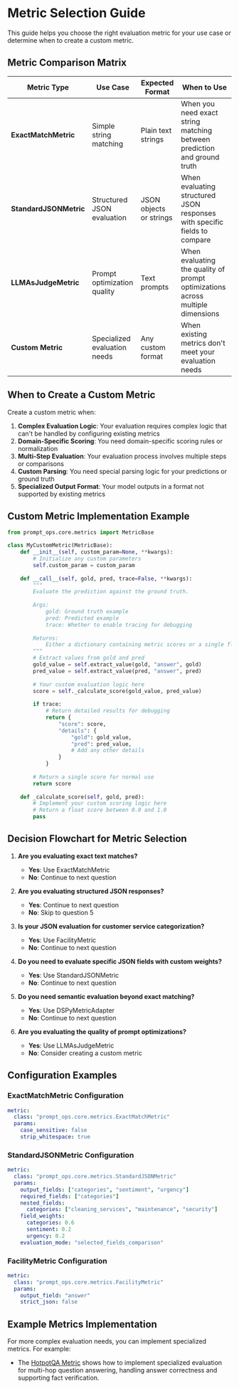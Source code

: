 # Metric Selection Guide

This guide helps you choose the right evaluation metric for your use case or determine when to create a custom metric.

## Metric Comparison Matrix

| Metric Type | Use Case | Expected Format | When to Use |
|-------------|----------|-----------------|-------------|
| **ExactMatchMetric** | Simple string matching | Plain text strings | When you need exact string matching between prediction and ground truth |
| **StandardJSONMetric** | Structured JSON evaluation | JSON objects or strings | When evaluating structured JSON responses with specific fields to compare |
| **LLMAsJudgeMetric** | Prompt optimization quality | Text prompts | When evaluating the quality of prompt optimizations across multiple dimensions |
| **Custom Metric** | Specialized evaluation needs | Any custom format | When existing metrics don't meet your evaluation needs |

## When to Create a Custom Metric

Create a custom metric when:

1. **Complex Evaluation Logic**: Your evaluation requires complex logic that can't be handled by configuring existing metrics
2. **Domain-Specific Scoring**: You need domain-specific scoring rules or normalization
3. **Multi-Step Evaluation**: Your evaluation process involves multiple steps or comparisons
4. **Custom Parsing**: You need special parsing logic for your predictions or ground truth
5. **Specialized Output Format**: Your model outputs in a format not supported by existing metrics

## Custom Metric Implementation Example

```python
from prompt_ops.core.metrics import MetricBase

class MyCustomMetric(MetricBase):
    def __init__(self, custom_param=None, **kwargs):
        # Initialize any custom parameters
        self.custom_param = custom_param
        
    def __call__(self, gold, pred, trace=False, **kwargs):
        """
        Evaluate the prediction against the ground truth.
        
        Args:
            gold: Ground truth example
            pred: Predicted example
            trace: Whether to enable tracing for debugging
            
        Returns:
            Either a dictionary containing metric scores or a single float score
        """
        # Extract values from gold and pred
        gold_value = self.extract_value(gold, "answer", gold)
        pred_value = self.extract_value(pred, "answer", pred)
        
        # Your custom evaluation logic here
        score = self._calculate_score(gold_value, pred_value)
        
        if trace:
            # Return detailed results for debugging
            return {
                "score": score,
                "details": {
                    "gold": gold_value,
                    "pred": pred_value,
                    # Add any other details
                }
            }
        
        # Return a single score for normal use
        return score
    
    def _calculate_score(self, gold, pred):
        # Implement your custom scoring logic here
        # Return a float score between 0.0 and 1.0
        pass
```

## Decision Flowchart for Metric Selection

1. **Are you evaluating exact text matches?**
   - **Yes**: Use ExactMatchMetric
   - **No**: Continue to next question

2. **Are you evaluating structured JSON responses?**
   - **Yes**: Continue to next question
   - **No**: Skip to question 5

3. **Is your JSON evaluation for customer service categorization?**
   - **Yes**: Use FacilityMetric
   - **No**: Continue to next question

4. **Do you need to evaluate specific JSON fields with custom weights?**
   - **Yes**: Use StandardJSONMetric
   - **No**: Continue to next question

5. **Do you need semantic evaluation beyond exact matching?**
   - **Yes**: Use DSPyMetricAdapter
   - **No**: Continue to next question

6. **Are you evaluating the quality of prompt optimizations?**
   - **Yes**: Use LLMAsJudgeMetric
   - **No**: Consider creating a custom metric

## Configuration Examples

### ExactMatchMetric Configuration

```yaml
metric:
  class: "prompt_ops.core.metrics.ExactMatchMetric"
  params:
    case_sensitive: false
    strip_whitespace: true
```

### StandardJSONMetric Configuration

```yaml
metric:
  class: "prompt_ops.core.metrics.StandardJSONMetric"
  params:
    output_fields: ["categories", "sentiment", "urgency"]
    required_fields: ["categories"]
    nested_fields:
      categories: ["cleaning_services", "maintenance", "security"]
    field_weights:
      categories: 0.6
      sentiment: 0.2
      urgency: 0.2
    evaluation_mode: "selected_fields_comparison"
```

### FacilityMetric Configuration

```yaml
metric:
  class: "prompt_ops.core.metrics.FacilityMetric"
  params:
    output_field: "answer"
    strict_json: false
```

## Example Metrics Implementation

For more complex evaluation needs, you can implement specialized metrics. For example:

- The [HotpotQA Metric](/src/prompt_ops/datasets/hotpotqa/metric.py) shows how to implement specialized evaluation for multi-hop question answering, handling answer correctness and supporting fact verification.

